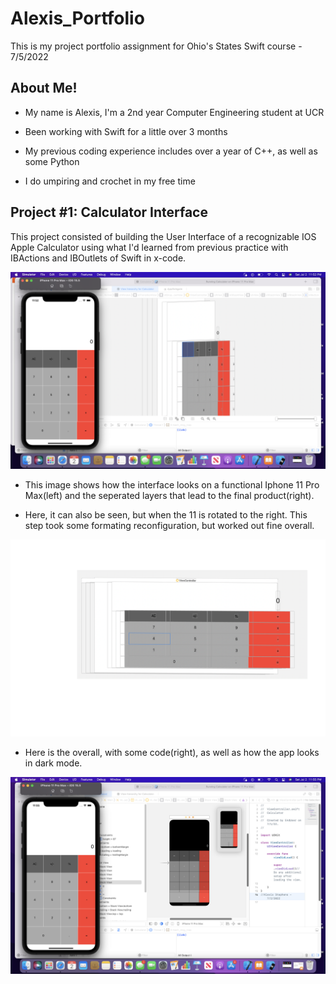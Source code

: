 # Alexis_Portfolio


This is my project portfolio assignment for Ohio's States Swift course - 7/5/2022



## __About Me!__


* My name is Alexis, I'm a 2nd year Computer Engineering student at UCR

* Been working with Swift for a little over 3 months

* My previous coding experience includes over a year of C++, as well as some Python

* I do umpiring and crochet in my free time



## __Project #1: Calculator Interface__


This project consisted of building the User Interface of a recognizable IOS Apple Calculator using what I'd learned from previous practice with IBActions and IBOutlets of Swift in x-code.


![](/images/sideslide11.png)


* This image shows how the interface looks on a functional Iphone 11 Pro Max(left) and the seperated layers that lead to the final product(right).


* Here, it can also be seen, but when the 11 is rotated to the right. This step took some formating reconfiguration, but worked out fine overall. 


![](/images/sideslide2.png )


* Here is the overall, with some code(right), as well as how the app looks in dark mode.
        
        
![](/images/sideslide1.png)


